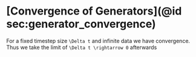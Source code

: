 # [Convergence of Generators](@id sec:generator_convergence)

For a fixed timestep size ``\Delta t`` and infinite data we have convergence. Thus we take the limit of ``\Delta t \rightarrow 0`` afterwards